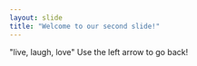 ```yaml
---
layout: slide
title: "Welcome to our second slide!"
---
```

"live, laugh, love"
Use the left arrow to go back!
